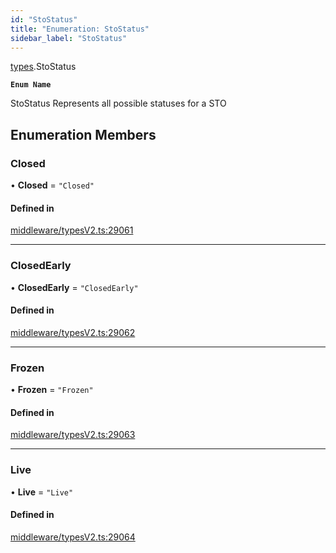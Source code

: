 ```yaml
---
id: "StoStatus"
title: "Enumeration: StoStatus"
sidebar_label: "StoStatus"
---
```


[types](../../../modules/Types/Types.md).StoStatus

**`Enum Name`**

 StoStatus
 Represents all possible statuses for a STO

## Enumeration Members

### Closed

• **Closed** = ``"Closed"``

#### Defined in

[middleware/typesV2.ts:29061](https://github.com/PolymeshAssociation/polymesh-sdk/blob/95e180d2/src/middleware/typesV2.ts#L29061)

___

### ClosedEarly

• **ClosedEarly** = ``"ClosedEarly"``

#### Defined in

[middleware/typesV2.ts:29062](https://github.com/PolymeshAssociation/polymesh-sdk/blob/95e180d2/src/middleware/typesV2.ts#L29062)

___

### Frozen

• **Frozen** = ``"Frozen"``

#### Defined in

[middleware/typesV2.ts:29063](https://github.com/PolymeshAssociation/polymesh-sdk/blob/95e180d2/src/middleware/typesV2.ts#L29063)

___

### Live

• **Live** = ``"Live"``

#### Defined in

[middleware/typesV2.ts:29064](https://github.com/PolymeshAssociation/polymesh-sdk/blob/95e180d2/src/middleware/typesV2.ts#L29064)
